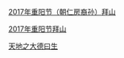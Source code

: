 
[2017年重阳节（朝仁房裔孙）拜山](https://pan.baidu.com/s/1LF3b1mPoYX93XdyZPEsSyw?pwd=ucim)



[2017年重阳节拜山](https://pan.baidu.com/s/1Md72e3BNBlk5GduaSXQ6EQ?pwd=ou4i)


[天地之大德曰生](https://pan.baidu.com/s/1O8ckEOBujnE8uxpkkfmMFA?pwd=2urt)